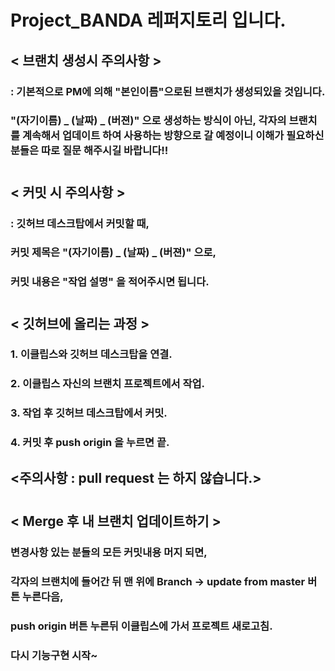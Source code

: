 # Project_BANDA 레퍼지토리 입니다.

## < 브랜치 생성시 주의사항 > 
### : 기본적으로 PM에 의해 "본인이름"으로된 브랜치가 생성되있을 것입니다.
###   "(자기이름) _ (날짜) _ (버젼)" 으로 생성하는 방식이 아닌, 각자의 브랜치를 계속해서 업데이트 하여 사용하는 방향으로 갈 예정이니 이해가 필요하신 분들은 따로 질문 해주시길 바랍니다!!

# 
# 

## < 커밋 시 주의사항 >
### : 깃허브 데스크탑에서 커밋할 때,
### 커밋 제목은 "(자기이름) _ (날짜) _ (버젼)" 으로,
### 커밋 내용은 "작업 설명" 을 적어주시면 됩니다.

# 
# 

## < 깃허브에 올리는 과정 > 
### 1. 이클립스와 깃허브 데스크탑을 연결.
### 2. 이클립스 자신의 브랜치 프로젝트에서 작업. 
### 3. 작업 후 깃허브 데스크탑에서 커밋.
### 4. 커밋 후 push origin 을 누르면 끝.
## <주의사항 : pull request 는 하지 않습니다.>

#

## < Merge 후 내 브랜치 업데이트하기 >
### 변경사항 있는 분들의 모든 커밋내용 머지 되면, 
### 각자의 브랜치에 들어간 뒤 맨 위에 Branch -> update from master 버튼 누른다음,
### push origin 버튼 누른뒤 이클립스에 가서 프로젝트 새로고침.
### 다시 기능구현 시작~
